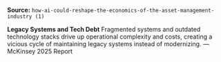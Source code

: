 **Source:** `how-ai-could-reshape-the-economics-of-the-asset-management-industry (1)`

**Legacy Systems and Tech Debt**
Fragmented systems and outdated technology stacks drive up operational complexity and costs, creating a vicious cycle of maintaining legacy systems instead of modernizing. — McKinsey 2025 Report
